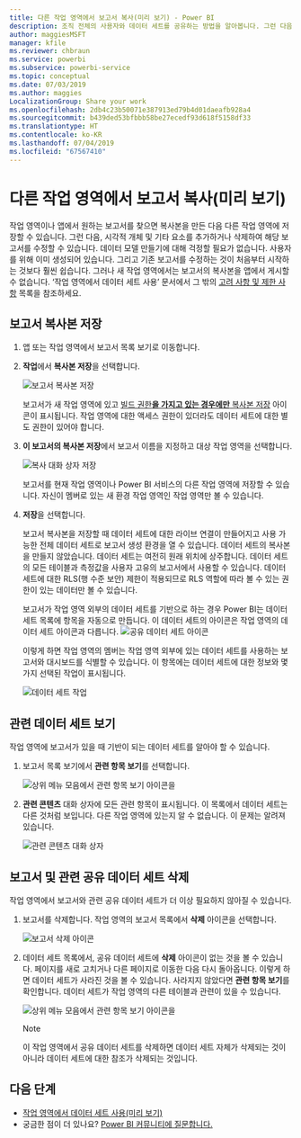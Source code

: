 ```yaml
---
title: 다른 작업 영역에서 보고서 복사(미리 보기) - Power BI
description: 조직 전체의 사용자와 데이터 세트를 공유하는 방법을 알아봅니다. 그런 다음, 자신의 작업 영역에서 데이터 세트를 기반으로 보고서를 빌드할 수 있습니다.
author: maggiesMSFT
manager: kfile
ms.reviewer: chbraun
ms.service: powerbi
ms.subservice: powerbi-service
ms.topic: conceptual
ms.date: 07/03/2019
ms.author: maggies
LocalizationGroup: Share your work
ms.openlocfilehash: 2db4c23b50071e387913ed79b4d01daeafb928a4
ms.sourcegitcommit: b439ded53bfbbb58be27ecedf93d618f5158df33
ms.translationtype: HT
ms.contentlocale: ko-KR
ms.lasthandoff: 07/04/2019
ms.locfileid: "67567410"
---
```

# <a name="copy-reports-from-other-workspaces-preview"></a>다른 작업 영역에서 보고서 복사(미리 보기)

작업 영역이나 앱에서 원하는 보고서를 찾으면 복사본을 만든 다음 다른 작업 영역에 저장할 수 있습니다. 그런 다음, 시각적 개체 및 기타 요소를 추가하거나 삭제하여 해당 보고서를 수정할 수 있습니다. 데이터 모델 만들기에 대해 걱정할 필요가 없습니다. 사용자를 위해 이미 생성되어 있습니다. 그리고 기존 보고서를 수정하는 것이 처음부터 시작하는 것보다 훨씬 쉽습니다. 그러나 새 작업 영역에서는 보고서의 복사본을 앱에서 게시할 수 없습니다. ‘작업 영역에서 데이터 세트 사용’ 문서에서 그 밖의 [고려 사항 및 제한 사항](service-datasets-across-workspaces.md#considerations-and-limitations) 목록을 참조하세요.

## <a name="save-a-copy-of-a-report"></a>보고서 복사본 저장

1. 앱 또는 작업 영역에서 보고서 목록 보기로 이동합니다.

1. **작업**에서 **복사본 저장**을 선택합니다.

    ![보고서 복사본 저장](media/service-datasets-copy-reports/power-bi-dataset-save-report-copy.png)

    보고서가 새 작업 영역에 있고 [빌드 권한**을 가지고 있는 경우에만** 복사본 저장](service-datasets-build-permissions.md#build-permissions-for-shared-datasets) 아이콘이 표시됩니다. 작업 영역에 대한 액세스 권한이 있더라도 데이터 세트에 대한 별도 권한이 있어야 합니다.

3. **이 보고서의 복사본 저장**에서 보고서 이름을 지정하고 대상 작업 영역을 선택합니다.

    ![복사 대화 상자 저장](media/service-datasets-copy-reports/power-bi-dataset-save-report.png)

    보고서를 현재 작업 영역이나 Power BI 서비스의 다른 작업 영역에 저장할 수 있습니다. 자신이 멤버로 있는 새 환경 작업 영역인 작업 영역만 볼 수 있습니다.
  
4. **저장**을 선택합니다.

    보고서 복사본을 저장할 때 데이터 세트에 대한 라이브 연결이 만들어지고 사용 가능한 전체 데이터 세트로 보고서 생성 환경을 열 수 있습니다. 데이터 세트의 복사본을 만들지 않았습니다. 데이터 세트는 여전히 원래 위치에 상주합니다. 데이터 세트의 모든 테이블과 측정값을 사용자 고유의 보고서에서 사용할 수 있습니다. 데이터 세트에 대한 RLS(행 수준 보안) 제한이 적용되므로 RLS 역할에 따라 볼 수 있는 권한이 있는 데이터만 볼 수 있습니다.

    보고서가 작업 영역 외부의 데이터 세트를 기반으로 하는 경우 Power BI는 데이터 세트 목록에 항목을 자동으로 만듭니다. 이 데이터 세트의 아이콘은 작업 영역의 데이터 세트 아이콘과 다릅니다. ![공유 데이터 세트 아이콘](media/service-datasets-discover-across-workspaces/power-bi-shared-dataset-icon.png)


    이렇게 하면 작업 영역의 멤버는 작업 영역 외부에 있는 데이터 세트를 사용하는 보고서와 대시보드를 식별할 수 있습니다. 이 항목에는 데이터 세트에 대한 정보와 몇 가지 선택된 작업이 표시됩니다.

    ![데이터 세트 작업](media/service-datasets-across-workspaces/power-bi-dataset-actions.png)

## <a name="view-related-datasets"></a>관련 데이터 세트 보기

작업 영역에 보고서가 있을 때 기반이 되는 데이터 세트를 알아야 할 수 있습니다.

1. 보고서 목록 보기에서 **관련 항목 보기**를 선택합니다.

    ![상위 메뉴 모음에서 관련 항목 보기 아이콘을](media/service-datasets-copy-reports/power-bi-dataset-view-related.png)

1. **관련 콘텐츠** 대화 상자에 모든 관련 항목이 표시됩니다. 이 목록에서 데이터 세트는 다른 것처럼 보입니다. 다른 작업 영역에 있는지 알 수 없습니다. 이 문제는 알려져 있습니다.
 
    ![관련 콘텐츠 대화 상자](media/service-datasets-copy-reports/power-bi-dataset-related.png)

## <a name="delete-a-report-and-its-shared-dataset"></a>보고서 및 관련 공유 데이터 세트 삭제

작업 영역에서 보고서와 관련 공유 데이터 세트가 더 이상 필요하지 않아질 수 있습니다.

1. 보고서를 삭제합니다. 작업 영역의 보고서 목록에서 **삭제** 아이콘을 선택합니다.

    ![보고서 삭제 아이콘](media/service-datasets-across-workspaces/power-bi-datasets-delete-report.png)

2. 데이터 세트 목록에서, 공유 데이터 세트에 **삭제** 아이콘이 없는 것을 볼 수 있습니다. 페이지를 새로 고치거나 다른 페이지로 이동한 다음 다시 돌아옵니다. 이렇게 하면 데이터 세트가 사라진 것을 볼 수 있습니다. 사라지지 않았다면 **관련 항목 보기**를 확인합니다. 데이터 세트가 작업 영역의 다른 테이블과 관련이 있을 수 있습니다.

    ![상위 메뉴 모음에서 관련 항목 보기 아이콘을](media/service-datasets-across-workspaces/power-bi-dataset-view-related-icon.png)

    > [!NOTE]
    > 이 작업 영역에서 공유 데이터 세트를 삭제하면 데이터 세트 자체가 삭제되는 것이 아니라 데이터 세트에 대한 참조가 삭제되는 것입니다.


## <a name="next-steps"></a>다음 단계

- [작업 영역에서 데이터 세트 사용(미리 보기)](service-datasets-across-workspaces.md)
- 궁금한 점이 더 있나요? [Power BI 커뮤니티에 질문합니다.](http://community.powerbi.com/)
